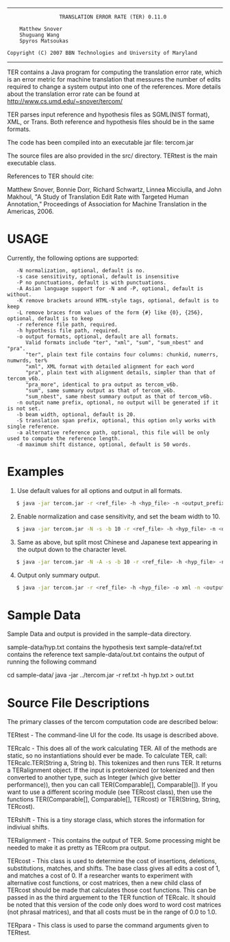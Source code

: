 ------------------------------------------------------------------------
                     TRANSLATION ERROR RATE (TER) 0.11.0

        Matthew Snover
        Shuguang Wang
        Spyros Matsoukas

	Copyright (C) 2007 BBN Technologies and University of Maryland      
------------------------------------------------------------------------

TER contains a Java program for computing the translation error rate,
which is an error metric for machine translation that messures the number of 
edits required to change a system output into one of the references. More details
about the translation error rate can be found at 
http://www.cs.umd.edu/~snover/tercom/

TER parses input reference and hypothesis files as SGML(NIST format), XML,
or Trans. Both reference and hypothesis files should be in the same formats.

The code has been compiled into an executable jar file: tercom.jar

The source files are also provided in the src/ directory.  TERtest is the main 
executable class. 

References to TER should cite:

Matthew Snover, Bonnie Dorr, Richard Schwartz, Linnea Micciulla, and
John Makhoul, "A Study of Translation Edit Rate with Targeted Human
Annotation," Proceedings of Association for Machine Translation in the
Americas, 2006.

USAGE
=====

Currently, the following options are supported:

```
   -N normalization, optional, default is no.
   -s case sensitivity, optional, default is insensitive
   -P no punctuations, default is with punctuations.
   -A Asian language support for -N and -P, optional, default is without.
   -K remove brackets around HTML-style tags, optional, default is to keep
   -L remove braces from values of the form {#} like {0}, {256}, optional, default is to keep
   -r reference file path, required.
   -h hypothesis file path, required.
   -o output formats, optional, default are all formats.
      Valid formats include "ter", "xml", "sum", "sum_nbest" and "pra".
      "ter", plain text file contains four columns: chunkid, numerrs, numwrds, ter%
      "xml", XML format with detailed alignment for each word
      "pra", plain text with alignment details, simpler than that of tercom_v6b.
      "pra_more", identical to pra output as tercom_v6b.
      "sum", same summary output as that of tercom_v6b.
      "sum_nbest", same nbest summary output as that of tercom_v6b. 
   -n output name prefix, optional, no output will be generated if it is not set.
   -b beam width, optional, default is 20.
   -S translation span prefix, optional, this option only works with single reference.
   -a alternative reference path, optional, this file will be only used to compute the reference length.
   -d maximum shift distance, optional, default is 50 words.   
```

Examples
========
1. Use default values for all options and output in all formats.

```bash
   $ java -jar tercom.jar -r <ref_file> -h <hyp_file> -n <output_prefix>
```

2. Enable normalization and case sensitivity, and set the beam width
   to 10.

```bash
   $ java -jar tercom.jar -N -s -b 10 -r <ref_file> -h <hyp_file> -n <output_prefix>
```

3. Same as above, but split most Chinese and Japanese text appearing in the output down to the character level.

```bash
   $ java -jar tercom.jar -N -A -s -b 10 -r <ref_file> -h <hyp_file> -n <output_prefix>
```

4. Output only summary output.

```bash
   $ java -jar tercom.jar -r <ref_file> -h <hyp_file> -o xml -n <output_prefix>
```

Sample Data
===========

Sample Data and output is provided in the sample-data directory.

sample-data/hyp.txt contains the hypothesis text
sample-data/ref.txt contains the reference text
sample-data/out.txt contains the output of running the following command

cd sample-data/
java -jar ../tercom.jar -r ref.txt -h hyp.txt > out.txt

Source File Descriptions
========================

The primary classes of the tercom computation code are described below:

TERtest - The command-line UI for the code.  Its usage is described above.

TERcalc - This does all of the work calculating TER.  All of the
methods are static, so no instantiations should ever be made.  To
calculate TER, call: TERcalc.TER(String a, String b).  This tokenizes
and then runs TER.  It returns a TERalignment object.  If the input is
pretokenized (or tokenized and then converted to another type, such as
Integer (which give better performance)), then you can call
TER(Comparable[], Comparable[]).  If you want to use a different
scoring module (see TERcost class), then use the functions
TER(Comparable[], Comparable[], TERcost) or TER(String, String,
TERcost).

TERshift - This is a tiny storage class, which stores the information
for indiviual shifts.

TERalignment - This contains the output of TER.  Some processing might
be needed to make it as pretty as TERcom pra output.

TERcost - This class is used to determine the cost of insertions,
deletions, substitutions, matches, and shifts.  The base class gives
all edits a cost of 1, and matches a cost of 0.  If a researcher wants
to experiment with alternative cost functions, or cost matrices, then
a new child class of TERcost should be made that calculates those cost
functions.  This can be passed in as the third arguement to the TER
function of TERcalc.  It should be noted that this version of the code
only does word to word cost matrices (not phrasal matrices), and that
all costs must be in the range of 0.0 to 1.0.

TERpara - This class is used to parse the command arguments given to TERtest.
